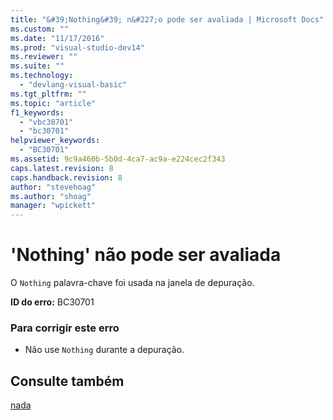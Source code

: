 ```yaml
---
title: "&#39;Nothing&#39; n&#227;o pode ser avaliada | Microsoft Docs"
ms.custom: ""
ms.date: "11/17/2016"
ms.prod: "visual-studio-dev14"
ms.reviewer: ""
ms.suite: ""
ms.technology: 
  - "devlang-visual-basic"
ms.tgt_pltfrm: ""
ms.topic: "article"
f1_keywords: 
  - "vbc30701"
  - "bc30701"
helpviewer_keywords: 
  - "BC30701"
ms.assetid: 9c9a460b-5b0d-4ca7-ac9a-e224cec2f343
caps.latest.revision: 8
caps.handback.revision: 8
author: "stevehoag"
ms.author: "shoag"
manager: "wpickett"
---
```

# &#39;Nothing&#39; n&#227;o pode ser avaliada
O `Nothing` palavra\-chave foi usada na janela de depuração.  
  
 **ID do erro:** BC30701  
  
### Para corrigir este erro  
  
-   Não use `Nothing` durante a depuração.  
  
## Consulte também  
 [nada](../../visual-basic/language-reference/nothing.md)